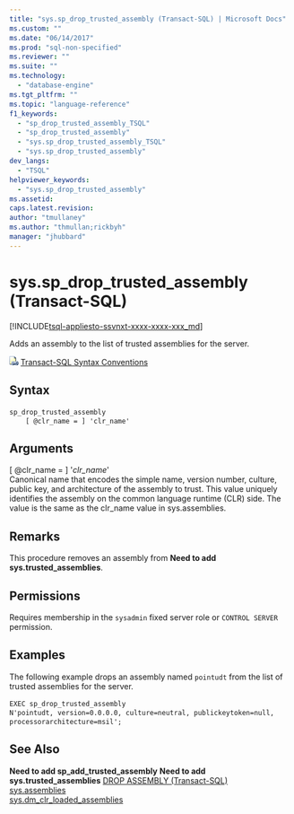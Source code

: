 ```yaml
---
title: "sys.sp_drop_trusted_assembly (Transact-SQL) | Microsoft Docs"
ms.custom: ""
ms.date: "06/14/2017"
ms.prod: "sql-non-specified"
ms.reviewer: ""
ms.suite: ""
ms.technology: 
  - "database-engine"
ms.tgt_pltfrm: ""
ms.topic: "language-reference"
f1_keywords: 
  - "sp_drop_trusted_assembly_TSQL"
  - "sp_drop_trusted_assembly"
  - "sys.sp_drop_trusted_assembly_TSQL"
  - "sys.sp_drop_trusted_assembly"
dev_langs: 
  - "TSQL"
helpviewer_keywords: 
  - "sys.sp_drop_trusted_assembly"
ms.assetid: 
caps.latest.revision: 
author: "tmullaney"
ms.author: "thmullan;rickbyh"
manager: "jhubbard"
---
```

# sys.sp_drop_trusted_assembly (Transact-SQL)  
[!INCLUDE[tsql-appliesto-ssvnxt-xxxx-xxxx-xxx_md](../../includes/tsql-appliesto-ssvnxt-xxxx-xxxx-xxx-md.md)]

Adds an assembly to the list of trusted assemblies for the server.

 ![Topic link icon](../../database-engine/configure-windows/media/topic-link.gif "Topic link icon") [Transact-SQL Syntax Conventions](../../t-sql/language-elements/transact-sql-syntax-conventions-transact-sql.md)  


## Syntax
```  
sp_drop_trusted_assembly 
    [ @clr_name = ] 'clr_name'
```  

## Arguments

[ @clr_name = ] '*clr_name*'  
Canonical name that encodes the simple name, version number, culture, public key, and architecture of the assembly to trust. This value uniquely identifies the assembly on the common language runtime (CLR) side. The value is the same as the clr_name value in sys.assemblies.

## Remarks  

This procedure removes an assembly from **Need to add sys.trusted_assemblies**.

## Permissions

Requires membership in the `sysadmin` fixed server role or `CONTROL SERVER` permission.

## Examples  

The following example drops an assembly named `pointudt` from the list of trusted assemblies for the server.  

```  
EXEC sp_drop_trusted_assembly 
N'pointudt, version=0.0.0.0, culture=neutral, publickeytoken=null, processorarchitecture=msil'; 
```  

## See Also  
  **Need to add sp_add_trusted_assembly**
  **Need to add sys.trusted_assemblies**
  [DROP ASSEMBLY &#40;Transact-SQL&#41;](../../t-sql/statements/drop-assembly-transact-sql.md)  
  [sys.assemblies](../../relational-databases/system-catalog-views/sys-assemblies-transact-sql.md)  
  [sys.dm_clr_loaded_assemblies](../../sql/relational-databases/system-dynamic-management-views/sys-dm-clr-loaded-assemblies-transact-sql.md)  

